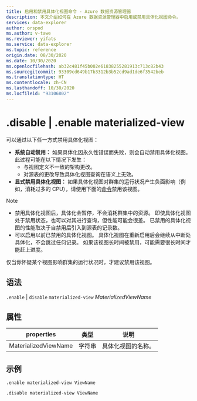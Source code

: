 ```yaml
---
title: 启用和禁用具体化视图命令 - Azure 数据资源管理器
description: 本文介绍如何在 Azure 数据资源管理器中启用或禁用具体化视图命令。
services: data-explorer
author: orspod
ms.author: v-tawe
ms.reviewer: yifats
ms.service: data-explorer
ms.topic: reference
origin.date: 08/30/2020
ms.date: 10/30/2020
ms.openlocfilehash: ab32c481f45b002e61838255281913c713c82b43
ms.sourcegitcommit: 93309cd649b17b3312b3b52cd9ad1de6f3542beb
ms.translationtype: HT
ms.contentlocale: zh-CN
ms.lasthandoff: 10/30/2020
ms.locfileid: "93106802"
---
```

# <a name="disable--enable-materialized-view"></a>.disable | .enable materialized-view

可以通过以下任一方式禁用具体化视图：

* **系统自动禁用：** 如果具体化因永久性错误而失败，则会自动禁用具体化视图。 此过程可能在以下情况下发生： 
    * 与视图定义不一致的架构更改。  
    * 对源表的更改导致具体化视图查询在语义上无效。 
* **显式禁用具体化视图：** 如果具体化视图对群集的运行状况产生负面影响（例如，消耗过多的 CPU），请使用下面的[命令](#syntax)禁用该视图。

> [!NOTE]
> * 禁用具体化视图后，具体化会暂停，不会消耗群集中的资源。 即使具体化视图处于禁用状态，也可以对其进行查询，但性能可能会很差。 已禁用的具体化视图的性能取决于自禁用后引入到源表的记录数。 
> * 可以启用以前已禁用的具体化视图。 具体化视图在重新启用后会继续从中断处具体化，不会跳过任何记录。 如果该视图长时间被禁用，可能需要很长时间才能赶上进度。

仅当你怀疑某个视图影响群集的运行状况时，才建议禁用该视图。

## <a name="syntax"></a>语法

`.enable` | `disable` `materialized-view` *MaterializedViewName*

## <a name="properties"></a>属性

|properties|类型|说明
|----------------|-------|---|
|MaterializedViewName|字符串|具体化视图的名称。|

## <a name="example"></a>示例

```kusto
.enable materialized-view ViewName

.disable materialized-view ViewName
```